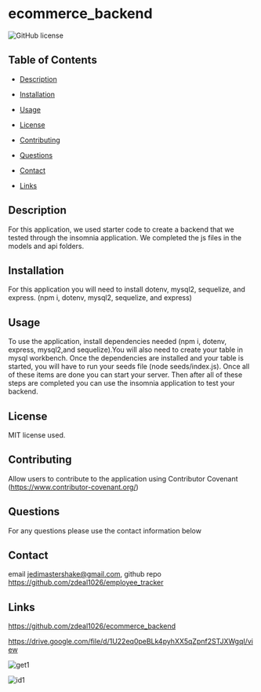 # ecommerce_backend

![GitHub license](https://img.shields.io/badge/license-MIT-blue.svg)

## Table of Contents 

* [Description](#description)

* [Installation](#installation)

* [Usage](#usage)

* [License](#license)

* [Contributing](#contributing)

* [Questions](#questions)

* [Contact](#contact)

* [Links](#links)

## Description

For this application, we used starter code to create a backend that we tested through the insomnia application. We completed the js files in the models and api folders. 

## Installation
 
For this application you will need to install dotenv, mysql2, sequelize, and express.
(npm i, dotenv, mysql2, sequelize, and express)

## Usage

To use the application, install dependencies needed (npm i, dotenv, express, mysql2,and sequelize).You will also need to create your table in mysql workbench. Once the dependencies are installed and your table is started, you will have to run your seeds file (node seeds/index.js). Once all of these items are done you can start your server. Then after all of these steps are completed you can use the insomnia application to test your backend. 


## License

MIT license used.
  
## Contributing

Allow users to contribute to the application using Contributor Covenant (https://www.contributor-covenant.org/)


## Questions

For any questions please use the contact information below

## Contact

 email jedimastershake@gmail.com, 
 github repo https://github.com/zdeal1026/employee_tracker 

## Links

https://github.com/zdeal1026/ecommerce_backend

https://drive.google.com/file/d/1U22eq0peBLk4pyhXX5qZpnf2STJXWgqI/view

![get1](https://user-images.githubusercontent.com/82068157/127434803-6c491d65-c252-4592-8734-2a8d2f63455f.gif)

![id1](https://user-images.githubusercontent.com/82068157/127434816-832ef65a-0e7f-4839-bd4f-8d4c0ba5920d.gif)
